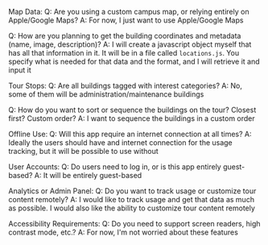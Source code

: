 Map Data:
Q: Are you using a custom campus map, or relying entirely on Apple/Google Maps?
A: For now, I just want to use Apple/Google Maps

Q: How are you planning to get the building coordinates and metadata (name, image, description)?
A: I will create a javascript object myself that has all that information in it. It will be in a file called `locations.js`. You specify what is needed for that data and the format, and I will retrieve it and input it


Tour Stops:
Q: Are all buildings tagged with interest categories?
A: No, some of them will be administration/maintenance buildings

Q: How do you want to sort or sequence the buildings on the tour? Closest first? Custom order?
A: I want to sequence the buildings in a custom order


Offline Use:
Q: Will this app require an internet connection at all times?
A: Ideally the users should have and internet connection for the usage tracking, but it will be possible to use without


User Accounts:
Q: Do users need to log in, or is this app entirely guest-based?
A: It will be entirely guest-based


Analytics or Admin Panel:
Q: Do you want to track usage or customize tour content remotely?
A: I would like to track usage and get that data as much as possible. I would also like the ability to customize tour content remotely


Accessibility Requirements:
Q: Do you need to support screen readers, high contrast mode, etc.?
A: For now, I'm not worried about these features
